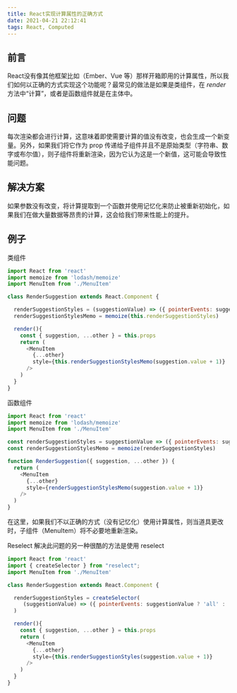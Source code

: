 ```yaml
---
title: React实现计算属性的正确方式
date: 2021-04-21 22:12:41
tags: React, Computed
---
```


## 前言

React没有像其他框架比如（Ember、Vue 等）那样开箱即用的计算属性，所以我们如何以正确的方式实现这个功能呢？最常见的做法是如果是类组件，在 *render* 方法中“计算”，或者是函数组件就是在主体中。

## 问题
每次渲染都会进行计算，这意味着即使需要计算的值没有改变，也会生成一个新变量。另外，如果我们将它作为 prop 传递给子组件并且不是原始类型（字符串、数字或布尔值），则子组件将重新渲染，因为它认为这是一个新值，这可能会导致性能问题。

## 解决方案
如果参数没有改变，将计算提取到一个函数并使用记忆化来防止被重新初始化，如果我们在做大量数据等昂贵的计算，这会给我们带来性能上的提升。

## 例子

类组件
```js
import React from 'react'
import memoize from 'lodash/memoize'
import MenuItem from './MenuItem'

class RenderSuggestion extends React.Component {

  renderSuggestionStyles = (suggestionValue) => ({ pointerEvents: suggestionValue ? 'all' : 'none' })
  renderSuggestionStylesMemo = memoize(this.renderSuggestionStyles)

  render(){
    const { suggestion, ...other } = this.props
    return (
      <MenuItem
        {...other}
        style={this.renderSuggestionStylesMemo(suggestion.value + 1)}
      />
    )
  }
}
```

函数组件

```js
import React from 'react'
import memoize from 'lodash/memoize'
import MenuItem from './MenuItem'

const renderSuggestionStyles = suggestionValue => ({ pointerEvents: suggestionValue ? 'all' : 'none' })
const renderSuggestionStylesMemo = memoize(renderSuggestionStyles)

function RenderSuggestion({ suggestion, ...other }) {
  return (
    <MenuItem
      {...other}
      style={renderSuggestionStylesMemo(suggestion.value + 1)}
    />
  )
}
```
在这里，如果我们不以正确的方式（没有记忆化）使用计算属性，则当道具更改时，子组件（MenuItem）将不必要地重新渲染。

Reselect
解决此问题的另一种很酷的方法是使用 reselect

```js
import React from 'react'
import { createSelector } from "reselect";
import MenuItem from './MenuItem'

class RenderSuggestion extends React.Component {

  renderSuggestionStyles = createSelector(
     (suggestionValue) => ({ pointerEvents: suggestionValue ? 'all' : 'none' })
  )

  render(){
    const { suggestion, ...other } = this.props
    return (
      <MenuItem
        {...other}
        style={this.renderSuggestionStyles(suggestion.value + 1)}
      />
    )
  }
}
```
